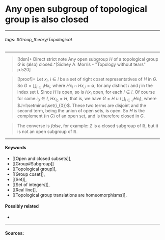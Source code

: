 # Any open subgroup of topological group is also closed
***
###### tags: #Group_theory/Topological 
***
>[!dsn]+ Direct strict note
>Any open subgroup $H$ of a topological group $G$ is (also) closed.^[Sidney A. Morris - "Topology without tears" p.520]

>[!proof]+
>Let $x_{i}$, $i\in I$ be a set of right coset representatives of $H$ in $G$. So $G=\bigcup_{i\in I}Hx_{i}$, where $Hx_{i}\cap Hx_{J}=\emptyset$, for any distinct $i$ and $j$ in the index set $I$. Since $H$ is open, so is $Hx_{i}$ open, for each $i\in I$.
>Of course for some $i_{0}\in I$, $Hx_{i_{0}}=H$, that is, we have $G=H\cup\left(\bigcup_{i\in J}Hx_{i}\right)$, where $J=I\setminus\set{i_{0}}$.
>These two terms are disjoint and the second term, being the union of open sets, is open. So $H$ is the complement (in $G$) of an open set, and is therefore closed in $G$.

>The converse is *false*, for example: $\mathbb{Z}$ is a closed subgroup of $\mathbb{R}$, but it is not an open subgroup of $\mathbb{R}$.

***
#### Keywords
- [[Open and closed subsets]],
- [[Group#Subgroup]]
- [[Topological group]],
- [[Group coset]],
- [[Set]],
- [[Set of integers]],
- [[Real line]],
- [[Topological group translations are homeomorphisms]],
#### Possibly related
- 
***
#### Sources: